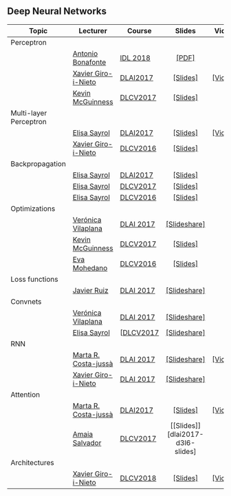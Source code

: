 [XG-web]: https://imatge.upc.edu/web/people/xavier-giro
[KM-web]: http://www.eeng.dcu.ie/~mcguinne/
[AS-web]: https://imatge.upc.edu/web/people/amaia-salvador
[EM-web]: https://www.insight-centre.org/users/eva-mohedano
[LL-web]: https://dvl.in.tum.de/team/lealtaixe/
[ES-web]: https://imatge.upc.edu/web/people/elisa-sayrol
[VV-web]: https://imatge.upc.edu/web/people/veronica-vilaplana
[JR-web]: https://imatge.upc.edu/web/people/javier-ruiz-hidalgo
[RM-web]: https://imatge.upc.edu/web/people/josep-ramon-morros
[MC-web]: http://www.costa-jussa.com/
[SP-web]: https://scholar.google.com/citations?user=7cVOyh0AAAAJ&hl=en
[AB-web]: https://scholar.google.es/citations?user=C5AUXO4AAAAJ&hl=en
[MB-web]: https://imatge.upc.edu/web/people/miriam-bellver

[IDL2018]: https://telecombcn-dl.github.io/2018-idl/
[IDL2019]: https://telecombcn-dl.github.io/2019-idl/

[DLCV2016]: http://imatge-upc.github.io/telecombcn-2016-dlcv/
[DLCV2017]: https://telecombcn-dl.github.io/2017-dlcv/
[DLCV2018]: https://telecombcn-dl.github.io/2018-dlcv/
[DLCV2019]: https://telecombcn-dl.github.io/2019-dlcv/

[DLV2018]: https://mcv-m6-video.github.io/deepvideo-2018/

[DLSL2017]: https://telecombcn-dl.github.io/2017-dlsl/
[DLSL2018]: https://telecombcn-dl.github.io/2018-dlsl/

[DLMM2017]: https://telecombcn-dl.github.io/dlmm-2017-dcu/
[DLMM2018]: https://telecombcn-dl.github.io/2018-dlmm/

[DLAI2017]: https://telecombcn-dl.github.io/2017-dlai/
[DLAI2018]: https://telecombcn-dl.github.io/2018-dlai/

## Deep Neural Networks

| Topic          | Lecturer                     | Course                 | Slides                    | Video             |
| -------------- |  --------------------------- | ---------------------- | :-----------------------: | :---------------: |
| Perceptron     | | | | |
|      | [Antonio Bonafonte][AB-web] | [IDL 2018][idl2018] | [[PDF]][idl2018-d1l3-slides] |  |
|      | [Xavier Giro-i-Nieto][XG-web] | [DLAI2017] | [[Slides]][dlai2017-d1l2-slides] | [[Video]][dlai2017-d1l2-video]  | 
|      | [Kevin McGuinness][KM-web]| [DLCV2017] | [[Slides]][dlcv2017-d1l2-slides]  |  |
| Multi-layer Perceptron     | | | | |
|      | [Elisa Sayrol][ES-web] | [DLAI2017] | [[Slides]][dlai2017-d2l1-slides] | [[Video]][dlai2017-d2l1-video]      | 
|      | [Xavier Giro-i-Nieto][XG-web] | [DLCV2016] | [[Slides]][dlcv2016-deep-slides] |   | 
| Backpropagation     | | | | |
|    | [Elisa Sayrol][ES-web] | [DLAI2017] | [[Slides]][dlai2017-d3l1-slides]|  |
|    | [Elisa Sayrol][ES-web] | [DLCV2017] | [[Slides]][dlcv2017-d1l5-slides]|  |
|    | [Elisa Sayrol][ES-web] | [DLCV2016] | [[Slides]][dlcv2016-backprop-slides]| | [[Video]][dlai2016-backprop-slides]|  |
| Optimizations     | | | | |
|                | [Verónica Vilaplana][VV-web] | [DLAI 2017][dlai2017] | [[Slideshare]][dlai2017-d4l1-slides] |  |
|                | [Kevin McGuinness][KM-web]| [DLCV2017] | [[Slides]][dlcv2017-d2l1-slides]  |  |
|                | [Eva Mohedano][EM-web]| [DLCV2016] | [[Slides]][dlcv2017-d2l1-slides]  |  |
| Loss functions     | | | | |
|                | [Javier Ruiz][JR-web] | [DLAI 2017][dlai2017] | [[Slideshare]][dlai2017-d4l2-slides] |  |
| Convnets     | | | | |
|                | [Verónica Vilaplana][VV-web]  | [DLAI 2017][dlai2017] | [[Slideshare]][dlai2017-d5l1-slides] |  |
|                | [Elisa Sayrol][ES-web]  | [[DLCV2017] | [[Slideshare]][dlcv2016-training-slides] |  |
| RNN     | | | | |
|                | [Marta R. Costa-jussà][MC-web]  | [DLAI 2017][dlai2017] | [[Slideshare]][dlai2017-d7l1-slides] |  [[Video]][dlai2017-d7l1-video] |
|                | [Xavier Giro-i-Nieto][XG-web] | [DLAI 2017][dlai2017] | [[Slideshare]][dlai2017-d1l2-slides] |  | 
| Attention     | | | | |
|     | [Marta R. Costa-jussà][MC-web]  | [DLAI2017] | [[Slides]][dlai2017-d8l-slides] |  [[Video]][dlai2017-d8l2-video] |
|     | [Amaia Salvador][AS-web]  | [DLCV2017] | [[Slides]][dlai2017-d3l6-slides] |  |
| Architectures  | | | | |
|     | [Xavier Giro-i-Nieto][XG-web]| [DLCV2018] | [[Slides]][dlcv2018-d1l2-slides]  | [[Video]][dlcv2018-d1l2-video] |


[dlcv2016-deep-slides]: http://www.slideshare.net/xavigiro/deep-learning-for-computer-vision-deep-networks-upc-2016 
[dlcv2016-backprop-slides]: http://www.slideshare.net/xavigiro/deep-learning-for-computer-vision-backward-propagation-upc-2016
[dlcv2016-backprop-video]: https://www.youtube.com/watch?v=jg8Hb4VMJg8
[dlcv2016-training-slides]: http://www.slideshare.net/xavigiro/deep-learning-for-computer-vision-training-upc-2016

[dlcv2017-d1l2-slides]: https://www.slideshare.net/xavigiro/perceptrons-d1l2-2017-upc-deep-learning-for-computer-vision
[dlcv2017-d1l3-slides]: https://www.slideshare.net/xavigiro/convolutional-neural-networks-d1l3-2017-upc-deep-learning-for-computer-vision
[dlcv2017-d1l5-slides]: https://www.slideshare.net/xavigiro/training-deep-networks-d1l5-2017-upc-deep-learning-for-computer-vision
[dlcv2017-d2l1-slides]: https://www.slideshare.net/xavigiro/optimization-for-deep-networks-d2l1-2017-upc-deep-learning-for-computer-vision
[dlcv2017-d2l2-slides]: https://www.slideshare.net/xavigiro/recurrent-neural-networks-d2l2-2017-upc-deep-learning-for-computer-vision
[dlcv2017-d3l6-slides]: https://www.slideshare.net/xavigiro/attention-models-d3l6-2017-upc-deep-learning-for-computer-vision


[dlai2017-d1l2-slides]: https://www.slideshare.net/xavigiro/the-perceptron-audio-and-vision-d1l2-2017-upc-deep-learning-for-artificial-intelligence
[dlai2017-d1l2-video]: https://youtu.be/7L75hHF4STM
[dlai2017-d2l1-slides]: https://www.slideshare.net/xavigiro/multilayer-perceptron-dlai-d1l2-2017-upc-deep-learning-for-artificial-intelligence
[dlai2017-d2l1-video]: https://youtu.be/F03UEq8yVkI
[dlai2017-d3l1-slides]: https://www.slideshare.net/xavigiro/backpropagation-dlai-d3l1-2017-upc-deep-learning-for-artificial-intelligence
[dlai2017-d4l1-slides]: https://www.slideshare.net/xavigiro/optimization-dlai-d4l1-2017-upc-deep-learning-for-artificial-intelligence
[dlai2017-d4l2-slides]: https://www.slideshare.net/xavigiro/loss-functions-dlai-d4l2-2017-upc-deep-learning-for-artificial-intelligence/1
[dlai2017-d5l1-slides]: https://www.slideshare.net/xavigiro/convolutional-neural-networks-dlai-d5l2-2017-upc-deep-learning-for-artificial-intelligence
[dlai2017-d7l1-slides]: https://www.slideshare.net/xavigiro/recurrent-neural-networks-dlai-d7l1-2017-upc-deep-learning-for-artificial-intelligence
[dlai2017-d7l1-video]: https://youtu.be/N3DzDnzL19U
[dlai2017-d8l-slides]: https://www.slideshare.net/xavigiro/attentionbased-models-dlai-d8l-2017-upc-deep-learning-for-artificial-intelligence
[dlai2017-d8l2-video]: https://youtu.be/z_jufP2xdv4

[idl2018-d1l2-slides]: https://github.com/telecombcn-dl/2018-idl/raw/master/slides/D1L2-MachineLearning.pdf
[idl2018-d1l3-slides]: https://github.com/telecombcn-dl/2018-idl/raw/master/slides/D1L3_Perceptron.pdf
[idl2018-d1l4-slides]: https://github.com/telecombcn-dl/2018-idl/raw/master/slides/D1L4_Multilayer_Perceptron.pdf
[idl2018-d2l1-slides]: https://github.com/telecombcn-dl/2018-idl/raw/master/slides/D2L1_Backpropagation.pdf
[idl2018-d2l2-slides]: https://github.com/telecombcn-dl/2018-idl/raw/master/slides/D2L2_Optimization.pdf
[idl2018-d2l3-slides]: https://github.com/telecombcn-dl/2018-idl/raw/master/slides/D2L3_LossFunctions.pdf
[idl2018-d2l4-slides]: https://github.com/telecombcn-dl/2018-idl/raw/master/slides/D2L4_Methodology.pdf
[idl2018-d3l1-slides]: https://github.com/telecombcn-dl/2018-idl/raw/master/slides/D3L1_CNN.pdf
[idl2018-d3l2-slides]: https://github.com/telecombcn-dl/2018-idl/raw/master/slides/D3L2_TransferLearning.pdf
[idl2018-d3l3-slides]: https://github.com/telecombcn-dl/2018-idl/raw/master/slides/D3L3_RecurrentNeuralNetworks.pdf
[idl2018-d3l4-slides]: https://github.com/telecombcn-dl/2018-idl/raw/master/slides/D3L4_GatedUnits.pdf
[idl2018-d4l1-slides]: https://github.com/telecombcn-dl/2018-idl/raw/master/slides/D4L1_Attention.pdf
[idl2018-d4l2-slides]: https://github.com/telecombcn-dl/2018-idl/raw/master/slides/D4L2_TransferLearning.pdf
[idl2018-d4l3-slides]: https://github.com/telecombcn-dl/2018-idl/raw/master/slides/D4L3_GAN.pdf
[idl2018-d4l4-slides]: https://github.com/telecombcn-dl/2018-idl/raw/master/slides/D4L4_TheNeuralNetworkZoo.pdf
[idl2018-d5l1-slides]: https://github.com/telecombcn-dl/2018-idl/raw/master/slides/D5L1_CompressionRankings.pdf
[idl2018-d5l2-slides]: https://github.com/telecombcn-dl/2018-idl/raw/master/slides/D5L2_UnintuitiveDNN.pdf


[dlcv2018-d1l2-slides]: https://www.slideshare.net/xavigiro/d1l2-the-neural-network-zoo-upc-2018-deep-learning-for-computer-vision
[dlcv2018-d1l2-video]: https://youtu.be/P47KJJ4wbyo
